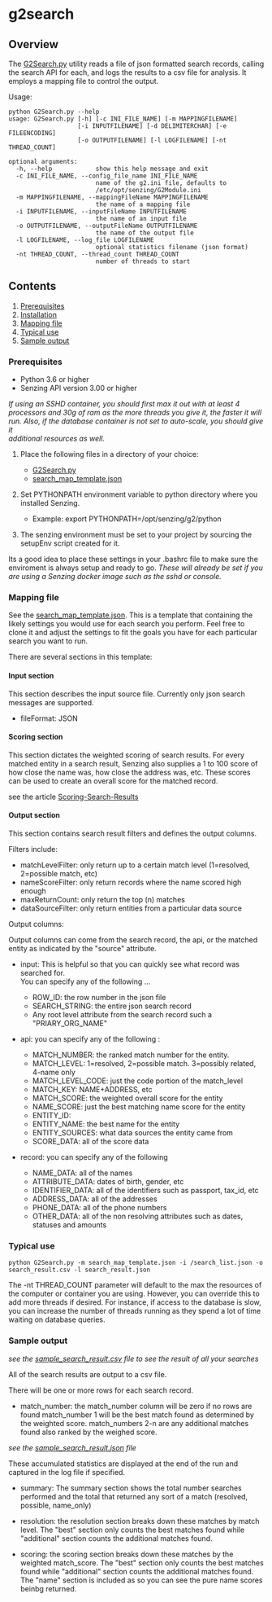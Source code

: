 # g2search

## Overview

The [G2Search.py](G2Search.py) utility reads a file of json formatted search records, calling the search API for each, and logs
the results to a csv file for analysis.  It employs a mapping file to control the output.

Usage:

```console
python G2Search.py --help                                                                          
usage: G2Search.py [-h] [-c INI_FILE_NAME] [-m MAPPINGFILENAME]
                   [-i INPUTFILENAME] [-d DELIMITERCHAR] [-e FILEENCODING]
                   [-o OUTPUTFILENAME] [-l LOGFILENAME] [-nt THREAD_COUNT]

optional arguments:
  -h, --help            show this help message and exit
  -c INI_FILE_NAME, --config_file_name INI_FILE_NAME
                        name of the g2.ini file, defaults to
                        /etc/opt/senzing/G2Module.ini
  -m MAPPINGFILENAME, --mappingFileName MAPPINGFILENAME
                        the name of a mapping file
  -i INPUTFILENAME, --inputFileName INPUTFILENAME
                        the name of an input file
  -o OUTPUTFILENAME, --outputFileName OUTPUTFILENAME
                        the name of the output file
  -l LOGFILENAME, --log_file LOGFILENAME
                        optional statistics filename (json format)
  -nt THREAD_COUNT, --thread_count THREAD_COUNT
                        number of threads to start
```

## Contents

1. [Prerequisites](#Prerequisites)
2. [Installation](#Installation)
3. [Mapping file](#Mapping-file)
4. [Typical use](#Typical-use)
5. [Sample output](#Sample-output)

### Prerequisites
- Python 3.6 or higher
- Senzing API version 3.00 or higher

*If using an SSHD container, you should first max it out with at least 4 processors and 30g of ram as the more threads 
you give it, the faster it will run.  Also, if the database container is not set to auto-scale, you should give it  
additional resources as well.*

1. Place the following files in a directory of your choice:
    - [G2Search.py](G2Search.py) 
    - [search_map_template.json](search_map_template.json) 

2. Set PYTHONPATH environment variable to python directory where you installed Senzing.
    - Example: export PYTHONPATH=/opt/senzing/g2/python

3. The senzing environment must be set to your project by sourcing the setupEnv script created for it.

Its a good idea to place these settings in your .bashrc file to make sure the enviroment is always setup and ready to go.
*These will already be set if you are using a Senzing docker image such as the sshd or console.*

### Mapping file

See the [search_map_template.json](search_map_template.json).   This is a template that containing the likely settings you 
would use for each search you perform.   Feel free to clone it and adjust the settings to fit the goals you have for each 
particular search you want to run.

There are several sections in this template:

#### Input section

This section describes the input source file.   Currently only json search messages are supported.

* fileFormat: JSON

#### Scoring section

This section dictates the weighted scoring of search results. For every matched entity in a search result, Senzing also supplies 
a 1 to 100 score of how close the name was, how close the address was, etc. These scores can be used to create an overall score 
for the matched record.

see the article [Scoring-Search-Results](https://senzing.zendesk.com/hc/en-us/articles/360047855193-Scoring-Search-Results)

#### Output section

This section contains search result filters and defines the output columns.

Filters include:

- matchLevelFilter: only return up to a certain match level (1=resolved, 2=possible match, etc)
- nameScoreFilter: only return records where the name scored high enough
- maxReturnCount: only return the top (n) matches
- dataSourceFilter: only return entities from a particular data source

Output columns:

Output columns can come from the search record, the api, or the matched entity 
as indicated by the "source" attribute.

- input: This is helpful so that you can quickly see what record was searched for.  
You can specify any of the following ...
    - ROW_ID: the row number in the json file
    - SEARCH_STRING: the entire json search record
    - Any root level attribute from the search record such a "PRIARY_ORG_NAME"

- api: you can specify any of the following :
    - MATCH_NUMBER: the ranked match number for the entity.
    - MATCH_LEVEL: 1=resolved, 2=possible match. 3=possibly related, 4-name only
    - MATCH_LEVEL_CODE: just the code portion of the match_level
    - MATCH_KEY: NAME+ADDRESS, etc
    - MATCH_SCORE: the weighted overall score for the entity
    - NAME_SCORE: just the best matching name score for the entity
    - ENTITY_ID:
    - ENTITY_NAME: the best name for the entity
    - ENTITY_SOURCES: what data sources the entity came from 
    - SCORE_DATA: all of the score data

- record: you can specify any of the following
    - NAME_DATA: all of the names
    - ATTRIBUTE_DATA: dates of birth, gender, etc
    - IDENTIFIER_DATA: all of the identifiers such as passport, tax_id, etc
    - ADDRESS_DATA: all of the addresses
    - PHONE_DATA: all of the phone numbers
    - OTHER_DATA: all of the non resolving attributes such as dates, statuses and amounts


### Typical use

```console
python G2Search.py -m search_map_template.json -i /search_list.json -o search_result.csv -l search_result.json
```

The -nt THREAD_COUNT parameter will default to the max the resources of the computer or container you are 
using.  However, you can override this to add more threads if desired.  For instance, if access to the database
is slow, you can increase the number of threads running as they spend a lot of time waiting on database queries.

### Sample output

*see the [sample_search_result.csv](sample_search_result.csv) file to see the result of all your searches*

All of the search results are output to a csv file.   

There will be one or more rows for each search record.  
* match_number: the match_number column will be zero if no rows are found match_number 1 will be the 
best match found as determined by the weighted score. match_numbers 2-n are any additional matches 
found also ranked by the weighed score.


*see the [sample_search_result.json](sample_search_result.json) file*

These accumulated statistics are displayed at the end of the run and captured in the log file if 
specified.  

- summary: The summary section shows the total number searches performed and 
the total that returned any sort of a match (resolved, possible, name_only)

- resolution: the resolution section breaks down these matches by match level.  The 
"best" section only counts the best matches found while "additional" section counts 
the additional matches found.

- scoring: the scoring section breaks down these matches by the weighted match_score.
The "best" section only counts the best matches found while "additional" section counts 
the additional matches found.  The "name" section is included as so you can see the pure 
name scores beinbg returned.






